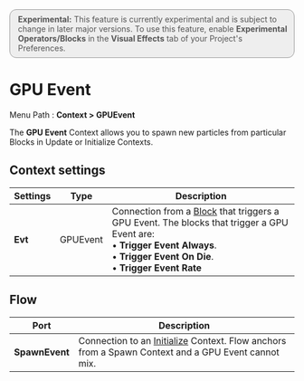 <div style="border: solid 1px #999; border-radius:12px; background-color:#EEE; padding: 8px; padding-left:14px; color: #555; font-size:14px;"><b>Experimental:</b> This feature is currently experimental and is subject to change in later major versions. To use this feature, enable <b>Experimental Operators/Blocks</b> in the <b>Visual Effects</b> tab of your Project's Preferences.</div>

# GPU Event

Menu Path : **Context > GPUEvent**

The **GPU Event** Context allows you to spawn new particles from particular Blocks in Update or Initialize Contexts.

## Context settings

| **Settings** | **Type** | **Description**                                              |
| ------------ | -------- | ------------------------------------------------------------ |
| **Evt**      | GPUEvent | Connection from a [Block](Blocks.md) that triggers a GPU Event. The blocks that trigger a GPU Event are:<br/>&#8226; **Trigger Event Always**.<br/>&#8226; **Trigger Event On Die**.<br/>&#8226; **Trigger Event Rate** |

## Flow

| **Port**       | **Description**                                              |
| -------------- | ------------------------------------------------------------ |
| **SpawnEvent** | Connection to an [Initialize](Context-Initialize.md) Context.  Flow anchors from a Spawn Context and a GPU Event cannot mix. |